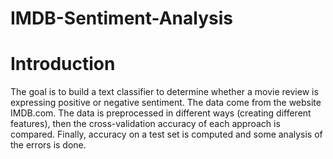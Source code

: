 # IMDB-Sentiment-Analysis


# Introduction
The goal is to build a text classifier to determine whether a movie review is expressing positive or negative sentiment. The data come from the website IMDB.com.
The data is preprocessed in different ways (creating different features), then the cross-validation accuracy of each approach is compared.
Finally, accuracy on a test set is computed and some analysis of the errors is done.
